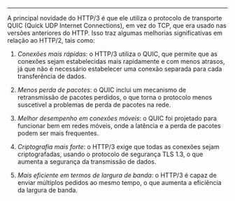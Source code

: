***
A principal novidade do HTTP/3 é que ele utiliza o protocolo de transporte QUIC (Quick UDP Internet Connections), em vez do TCP, que era usado nas versões anteriores do HTTP. Isso traz algumas melhorias significativas em relação ao HTTP/2, tais como:

1.  *Conexões mais rápidas*: o HTTP/3 utiliza o QUIC, que permite que as conexões sejam estabelecidas mais rapidamente e com menos atrasos, já que não é necessário estabelecer uma conexão separada para cada transferência de dados.
    
2.  *Menos perda de pacotes*: o QUIC inclui um mecanismo de retransmissão de pacotes perdidos, o que torna o protocolo menos suscetível a problemas de perda de pacotes na rede.
    
3.  *Melhor desempenho em conexões móveis*: o QUIC foi projetado para funcionar bem em redes móveis, onde a latência e a perda de pacotes podem ser mais frequentes.
    
4.  *Criptografia mais forte*: o HTTP/3 exige que todas as conexões sejam criptografadas, usando o protocolo de segurança TLS 1.3, o que aumenta a segurança da transmissão de dados.
    
5.  *Mais eficiente em termos de largura de banda*: o HTTP/3 é capaz de enviar múltiplos pedidos ao mesmo tempo, o que aumenta a eficiência da largura de banda.
